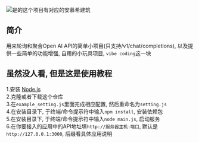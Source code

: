 ![是的这个项目有对应的安慕希建筑](https://cdn.jsdelivr.net/gh/1cyberlangke1/my_image_host@master/images/simple_api_pool_mcbuild.png)  
  
## 简介  
  
用来轮询和聚合Open AI API的简单小项目(只支持/v1/chat/completions), 以及提供一些简单的功能增强, 自用的小玩具项目, `vibe coding`这一块  
  
## 虽然没人看, 但是这是使用教程  
  
1.安装 [Node.js](https://nodejs.org/zh-cn)  
2.克隆或者下载这个仓库  
3.在`example_setting.js`里面完成相应配置, 然后重命名为`setting.js`  
4.在安装目录下, 于终端/命令提示符中输入`npm install`, 安装依赖包  
5.在安装目录下, 于终端/命令提示符中输入`node main.js`, 启动服务  
6.在你要接入的应用中的API地址填`http://服务器主机:端口`, 默认是`http://127.0.0.1:3000`, 后缀看具体应用说明  
